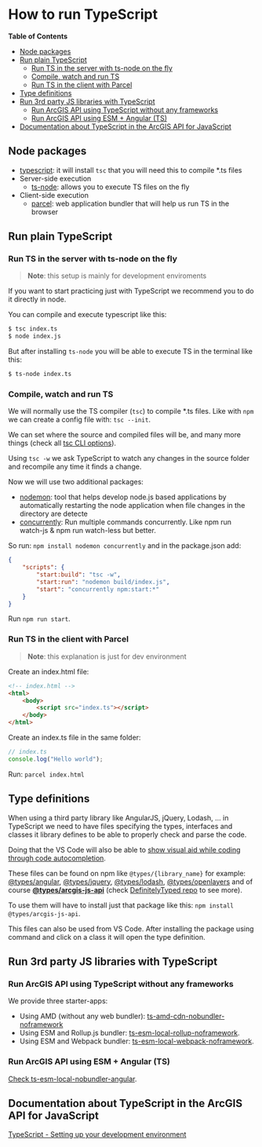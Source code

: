 # How to run TypeScript

<!-- START doctoc generated TOC please keep comment here to allow auto update -->
<!-- DON'T EDIT THIS SECTION, INSTEAD RE-RUN doctoc TO UPDATE -->
**Table of Contents** 

- [Node packages](#node-packages)
- [Run plain TypeScript](#run-plain-typescript)
  - [Run TS in the server with ts-node on the fly](#run-ts-in-the-server-with-ts-node-on-the-fly)
  - [Compile, watch and run TS](#compile-watch-and-run-ts)
  - [Run TS in the client with Parcel](#run-ts-in-the-client-with-parcel)
- [Type definitions](#type-definitions)
- [Run 3rd party JS libraries with TypeScript](#run-3rd-party-js-libraries-with-typescript)
  - [Run ArcGIS API using TypeScript without any frameworks](#run-arcgis-api-using-typescript-without-any-frameworks)
  - [Run ArcGIS API using ESM + Angular (TS)](#run-arcgis-api-using-esm--angular-ts)
- [Documentation about TypeScript in the ArcGIS API for JavaScript](#documentation-about-typescript-in-the-arcgis-api-for-javascript)

<!-- END doctoc generated TOC please keep comment here to allow auto update -->

## Node packages

* [typescript](https://www.npmjs.com/package/typescript): it will install `tsc` that you will need this to compile *.ts files
* Server-side execution
    * [ts-node](https://www.npmjs.com/package/ts-node): allows you to execute TS files on the fly
* Client-side execution
     * [parcel](https://www.npmjs.com/package/parcel): web application bundler that will help us run TS in the browser

## Run plain TypeScript

### Run TS in the server with ts-node on the fly

> **Note**: this setup is mainly for development enviroments

If you want to start practicing just with TypeScript we recommend you to do it directly in node.

You can compile and execute typescript like this:  

```bash
$ tsc index.ts
$ node index.js
```

But after installing `ts-node` you will be able to execute TS in the terminal like this:

```bash
$ ts-node index.ts
```

### Compile, watch and run TS 

We will normally use the TS compiler (`tsc`) to compile *.ts files. Like with `npm` we can create a config file with: `tsc --init`.

We can set where the source and compiled files will be, and many more things (check all [tsc CLI options](https://www.typescriptlang.org/docs/handbook/compiler-options.html)).

Using `tsc -w` we ask TypeScript to watch any changes in the source folder and recompile any time it finds a change.

Now we will use two additional packages:

* [nodemon](https://www.npmjs.com/package/nodemon): tool that helps develop node.js based applications by automatically restarting the node application when file changes in the directory are detecte
* [concurrently](https://www.npmjs.com/package/concurrently): Run multiple commands concurrently. Like npm run watch-js & npm run watch-less but better.

So run: `npm install nodemon concurrently` and in the package.json add:

```json
{
    "scripts": {
        "start:build": "tsc -w",
        "start:run": "nodemon build/index.js",
        "start": "concurrently npm:start:*"
    }
}
```

Run `npm run start`.


### Run TS in the client with Parcel

> **Note**: this explanation is just for dev environment

Create an index.html file:

```html
<!-- index.html -->
<html>
    <body>
        <script src="index.ts"></script>
    </body>
</html>
```

Create an index.ts file in the same folder:

```typescript
// index.ts
console.log("Hello world");
```

Run: `parcel index.html`

## Type definitions

When using a third party library like AngularJS, jQuery, Lodash, ... in TypeScript we need to have files specifying the types, interfaces and classes it library defines to be able to properly check and parse the code. 

Doing that the VS Code will also be able to [show visual aid while coding through code autocompletion](../starter-apps/ts-amd-cdn-nobundler-noframework#ide-setup-to-speed-up-your-development).

These files can be found on npm like `@types/{library_name}` for example: [@types/angular](https://www.npmjs.com/package/@types/angular), [@types/jquery](https://www.npmjs.com/package/@types/jquery), 
[@types/lodash](https://www.npmjs.com/package/@types/lodash), 
[@types/openlayers](https://www.npmjs.com/package/@types/openlayers) and of course **[@types/arcgis-js-api](https://www.npmjs.com/package/@types/arcgis-js-api)** (check [DefinitelyTyped repo](https://github.com/DefinitelyTyped/DefinitelyTyped/tree/master/types) to see more).

To use them will have to install just that package like this: `npm install @types/arcgis-js-api`.

This files can also be used from VS Code. After installing the package using command and click on a class it will open the type definition.

## Run 3rd party JS libraries with TypeScript

### Run ArcGIS API using TypeScript without any frameworks

We provide three starter-apps:

* Using AMD (without any web bundler): [ts-amd-cdn-nobundler-noframework](../starter-apps/ts-amd-cdn-nobundler-noframework/) 
* Using ESM and Rollup.js bundler: [ts-esm-local-rollup-noframework](../starter-apps/ts-esm-local-rollup-noframework/).
* Using ESM and Webpack bundler: [ts-esm-local-webpack-noframework](../starter-apps/ts-esm-local-webpack-noframework/).

### Run ArcGIS API using ESM + Angular (TS)

[Check ts-esm-local-nobundler-angular](../starter-apps/ts-esm-local-nobundler-angular).

## Documentation about TypeScript in the ArcGIS API for JavaScript 

[TypeScript - Setting up your development environment](https://developers.arcgis.com/javascript/latest/typescript-setup/)